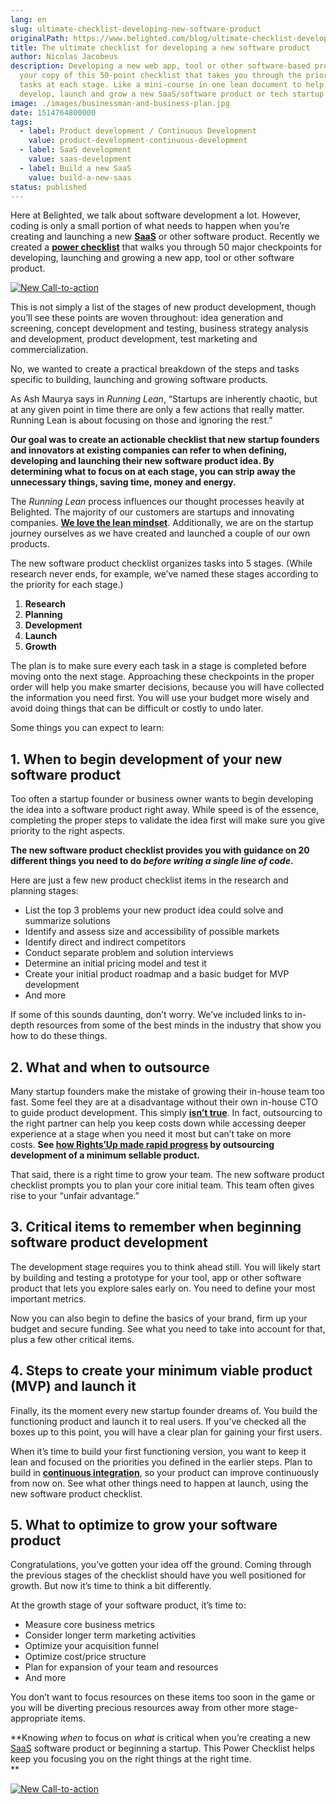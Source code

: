```yaml
---
lang: en
slug: ultimate-checklist-developing-new-software-product
originalPath: https://www.belighted.com/blog/ultimate-checklist-developing-new-software-product
title: The ultimate checklist for developing a new software product
author: Nicolas Jacobeus
description: Developing a new web app, tool or other software-based product? Get
  your copy of this 50-point checklist that takes you through the priorities and
  tasks at each stage. Like a mini-course in one lean document to help you
  develop, launch and grow a new SaaS/software product or tech startup idea.
image: ./images/businessman-and-business-plan.jpg
date: 1514764800000
tags:
  - label: Product development / Continuous Development
    value: product-development-continuous-development
  - label: SaaS development
    value: saas-development
  - label: Build a new SaaS
    value: build-a-new-saas
status: published
---
```

Here at Belighted, we talk about software development a lot. However, coding is only a small portion of what needs to happen when you’re creating and launching a new **[SaaS](/saas-guide-to-software-as-service)** or other software product. Recently we created a **[power checklist](https://www.belighted.com/free-eguide/power-checklist)** that walks you through 50 major checkpoints for developing, launching and growing a new app, tool or other software product.

[![New Call-to-action](/images/legacy-cta/UPTtKvQU_5rjKfQJ1Qjwk.png)](https://cta-redirect.hubspot.com/cta/redirect/1684659/fb3606cc-cc1b-47d0-ae85-2c9f69837fe2)

  
This is not simply a list of the stages of new product development, though you’ll see these points are woven throughout: idea generation and screening, concept development and testing, business strategy analysis and development, product development, test marketing and commercialization.

No, we wanted to create a practical breakdown of the steps and tasks specific to building, launching and growing software products.

As Ash Maurya says in _Running Lean_, “Startups are inherently chaotic, but at any given point in time there are only a few actions that really matter. Running Lean is about focusing on those and ignoring the rest.”

**Our goal was to create an actionable checklist that new startup founders and innovators at existing companies can refer to when defining, developing and launching their new software product idea. By determining what to focus on at each stage, you can strip away the unnecessary things, saving time, money and energy.**

The _Running Lean_ process influences our thought processes heavily at Belighted. The majority of our customers are startups and innovating companies. **[We love the lean mindset](https://www.belighted.com/blog/startup-mindset-clients)**. Additionally, we are on the startup journey ourselves as we have created and launched a couple of our own products.

The new software product checklist organizes tasks into 5 stages. (While research never ends, for example, we’ve named these stages according to the priority for each stage.)

1.  **Research**
2.  **Planning**
3.  **Development**
4.  **Launch**
5.  **Growth**

The plan is to make sure every each task in a stage is completed before moving onto the next stage. Approaching these checkpoints in the proper order will help you make smarter decisions, because you will have collected the information you need first. You will use your budget more wisely and avoid doing things that can be difficult or costly to undo later.

Some things you can expect to learn:

**1.** **When to begin development of your new software product**
-----------------------------------------------------------------

Too often a startup founder or business owner wants to begin developing the idea into a software product right away. While speed is of the essence, completing the proper steps to validate the idea first will make sure you give priority to the right aspects.

**The new software product checklist provides you with guidance on 20 different things you need to do _before writing a single line of code_.**

Here are just a few new product checklist items in the research and planning stages:

*   List the top 3 problems your new product idea could solve and summarize solutions
*   Identify and assess size and accessibility of possible markets
*   Identify direct and indirect competitors
*   Conduct separate problem and solution interviews
*   Determine an initial pricing model and test it
*   Create your initial product roadmap and a basic budget for MVP development
*   And more

If some of this sounds daunting, don’t worry. We’ve included links to in-depth resources from some of the best minds in the industry that show you how to do these things.

**2\. What and when to outsource**
----------------------------------

Many startup founders make the mistake of growing their in-house team too fast. Some feel they are at a disadvantage without their own in-house CTO to guide product development. This simply **[isn’t true](/blog/non-technical-startup-founders)**. In fact, outsourcing to the right partner can help you keep costs down while accessing deeper experience at a stage when you need it most but can’t take on more costs. **See [how Rights’Up made rapid progress](/clients/rightsup) by outsourcing development of a minimum sellable product.**

That said, there is a right time to grow your team. The new software product checklist prompts you to plan your core initial team. This team often gives rise to your “unfair advantage.”

**3\. Critical items to remember when beginning software product development**
------------------------------------------------------------------------------

The development stage requires you to think ahead still. You will likely start by building and testing a prototype for your tool, app or other software product that lets you explore sales early on. You need to define your most important metrics.

Now you can also begin to define the basics of your brand, firm up your budget and secure funding. See what you need to take into account for that, plus a few other critical items.

**4\. Steps to create your minimum viable product (MVP) and launch it**
-----------------------------------------------------------------------

Finally, its the moment every new startup founder dreams of. You build the functioning product and launch it to real users. If you’ve checked all the boxes up to this point, you will have a clear plan for gaining your first users.

When it’s time to build your first functioning version, you want to keep it lean and focused on the priorities you defined in the earlier steps. Plan to build in **[continuous integration](https://www.belighted.com/blog/continuous-delivery-startups)**, so your product can improve continuously from now on. See what other things need to happen at launch, using the new software product checklist.

**5\. What to optimize to grow your software product**
------------------------------------------------------

Congratulations, you’ve gotten your idea off the ground. Coming through the previous stages of the checklist should have you well positioned for growth. But now it’s time to think a bit differently.

At the growth stage of your software product, it’s time to:

*   Measure core business metrics
*   Consider longer term marketing activities
*   Optimize your acquisition funnel
*   Optimize cost/price structure
*   Plan for expansion of your team and resources
*   And more

You don’t want to focus resources on these items too soon in the game or you will be diverting precious resources away from other more stage-appropriate items.

**Knowing _when_ to focus on _what_ is critical when you’re creating a new [SaaS](/saas-guide-to-software-as-service) software product or beginning a startup. This Power Checklist helps keep you focusing you on the right things at the right time.  
**

[![New Call-to-action](/images/legacy-cta/UPTtKvQU_5rjKfQJ1Qjwk.png)](https://cta-redirect.hubspot.com/cta/redirect/1684659/fb3606cc-cc1b-47d0-ae85-2c9f69837fe2)